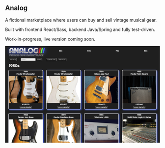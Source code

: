 
## Analog

A fictional marketplace where users can buy and sell vintage musical gear. 

Built with frontend React/Sass, backend Java/Spring and fully test-driven.

Work-in-progress, live version coming soon. 

![](client/public/images/analog.png)
